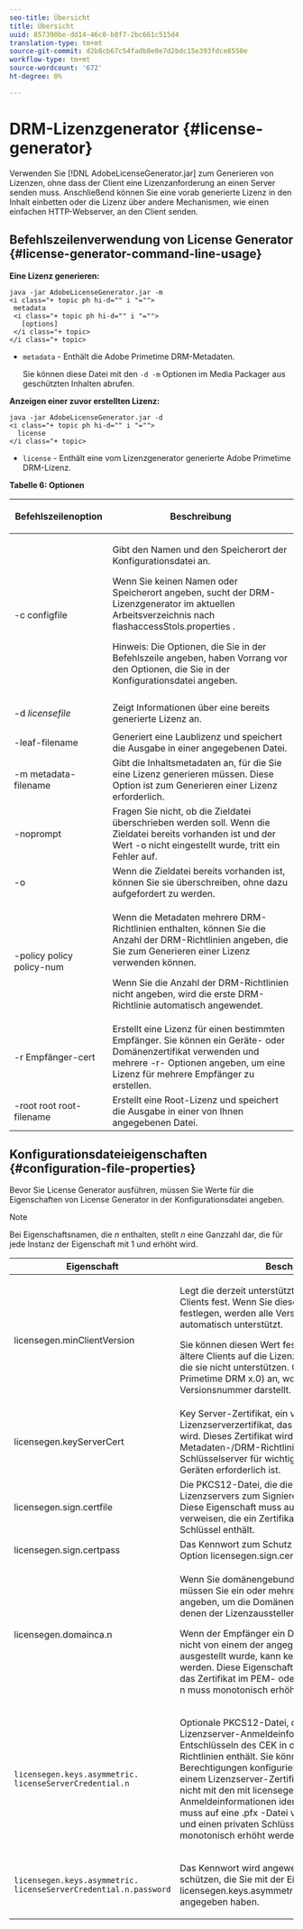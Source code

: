 ```yaml
---
seo-title: Übersicht
title: Übersicht
uuid: 857390be-dd14-46c0-b8f7-2bc661c515d4
translation-type: tm+mt
source-git-commit: d2b8cb67c54fadb8e0e7d2bdc15e393fdce8550e
workflow-type: tm+mt
source-wordcount: '672'
ht-degree: 0%

---
```



# DRM-Lizenzgenerator {#license-generator}

Verwenden Sie [!DNL AdobeLicenseGenerator.jar] zum Generieren von Lizenzen, ohne dass der Client eine Lizenzanforderung an einen Server senden muss. Anschließend können Sie eine vorab generierte Lizenz in den Inhalt einbetten oder die Lizenz über andere Mechanismen, wie einen einfachen HTTP-Webserver, an den Client senden.

## Befehlszeilenverwendung von License Generator {#license-generator-command-line-usage}

**Eine Lizenz generieren:**

```
java -jar AdobeLicenseGenerator.jar -m 
<i class="+ topic ph hi-d="" i "="">
 metadata 
 <i class="+ topic ph hi-d="" i "="">
   [options]
 </i class="+ topic>
</i class="+ topic>
```

* `metadata` - Enthält die Adobe Primetime DRM-Metadaten.

   Sie können diese Datei mit den `-d -m` Optionen im Media Packager aus geschützten Inhalten abrufen.

**Anzeigen einer zuvor erstellten Lizenz:**

```
java -jar AdobeLicenseGenerator.jar -d 
<i class="+ topic ph hi-d="" i "="">
  license
</i class="+ topic>
```

* `license` - Enthält eine vom Lizenzgenerator generierte Adobe Primetime DRM-Lizenz.

**Tabelle 6: Optionen**

<table frame="all" colsep="1" rowsep="1" class="+ topic/table adobe-d/table " id="table_skr_vry_n4">  
 <thead class="- topic/thead "> 
  <tr rowsep="1" class="- topic/row "> 
   <th colname="1" class="- topic/entry entry"> <p class="- topic/p ">Befehlszeilenoption </p> </th> 
   <th colname="2" class="- topic/entry entry"> <p class="- topic/p ">Beschreibung </p> </th> 
  </tr> 
 </thead>
 <tbody class="- topic/tbody "> 
  <tr rowsep="1" class="- topic/row "> 
   <td colname="1" class="- topic/entry "><span class="+ topic/ph pr-d/codeph codeph">-c configfile</span> </td> 
   <td colname="2" class="- topic/entry "> <p class="- topic/p ">Gibt den Namen und den Speicherort der Konfigurationsdatei an. </p> <p class="- topic/p ">Wenn Sie keinen Namen oder Speicherort angeben, sucht der DRM-Lizenzgenerator im aktuellen Arbeitsverzeichnis nach <span class="filepath"> flashaccessStols.properties</span> . </p> <p>Hinweis:  Die Optionen, die Sie in der Befehlszeile angeben, haben Vorrang vor den Optionen, die Sie in der Konfigurationsdatei angeben. </p> </td> 
  </tr> 
  <tr rowsep="1" class="- topic/row "> 
   <td colname="1" class="- topic/entry "> <p class="- topic/p ">-d <i class="+ topic/ph hi-d/i "><span class="+ topic/ph pr-d/codeph codeph"> licensefile</span></i> </p> </td> 
   <td colname="2" class="- topic/entry "> Zeigt Informationen über eine bereits generierte Lizenz an. </td> 
  </tr> 
  <tr rowsep="1" class="- topic/row "> 
   <td colname="1" class="- topic/entry "><span class="+ topic/ph pr-d/codeph codeph">-leaf-filename</span> </td> 
   <td colname="2" class="- topic/entry "> Generiert eine Laublizenz und speichert die Ausgabe in einer angegebenen Datei. </td> 
  </tr> 
  <tr rowsep="1" class="- topic/row "> 
   <td colname="1" class="- topic/entry "><span class="+ topic/ph pr-d/codeph codeph">-m metadata-filename</span> </td> 
   <td colname="2" class="- topic/entry "> Gibt die Inhaltsmetadaten an, für die Sie eine Lizenz generieren müssen. Diese Option ist zum Generieren einer Lizenz erforderlich. </td> 
  </tr> 
  <tr rowsep="1" class="- topic/row "> 
   <td colname="1" class="- topic/entry "><span class="codeph"> -noprompt</span> </td> 
   <td colname="2" class="- topic/entry ">Fragen Sie nicht, ob die Zieldatei überschrieben werden soll. Wenn die Zieldatei bereits vorhanden ist und der Wert <span class="codeph"> -o</span> nicht eingestellt wurde, tritt ein Fehler auf. </td> 
  </tr> 
  <tr rowsep="1" class="- topic/row "> 
   <td colname="1" class="- topic/entry "><span class="codeph"> -o</span> </td> 
   <td colname="2" class="- topic/entry "> Wenn die Zieldatei bereits vorhanden ist, können Sie sie überschreiben, ohne dazu aufgefordert zu werden. </td> 
  </tr> 
  <tr rowsep="1" class="- topic/row "> 
   <td colname="1" class="- topic/entry "><span class="+ topic/ph pr-d/codeph codeph">-policy policy policy-num</span> </td> 
   <td colname="2" class="- topic/entry "> <p>Wenn die Metadaten mehrere DRM-Richtlinien enthalten, können Sie die Anzahl der DRM-Richtlinien angeben, die Sie zum Generieren einer Lizenz verwenden können. </p> <p>Wenn Sie die Anzahl der DRM-Richtlinien nicht angeben, wird die erste DRM-Richtlinie automatisch angewendet. </p> </td> 
  </tr> 
  <tr rowsep="1" class="- topic/row "> 
   <td colname="1" class="- topic/entry "><span class="+ topic/ph pr-d/codeph codeph">-r Empfänger-cert</span> </td> 
   <td colname="2" class="- topic/entry ">Erstellt eine Lizenz für einen bestimmten Empfänger. Sie können ein Geräte- oder Domänenzertifikat verwenden und mehrere <span class="+ topic/ph pr-d/codeph codeph"> -r- </span>Optionen angeben, um eine Lizenz für mehrere Empfänger zu erstellen. </td> 
  </tr> 
  <tr rowsep="0" class="- topic/row "> 
   <td colname="1" class="- topic/entry "><span class="+ topic/ph pr-d/codeph codeph">-root root root-filename</span> </td> 
   <td colname="2" class="- topic/entry "> Erstellt eine Root-Lizenz und speichert die Ausgabe in einer von Ihnen angegebenen Datei. </td> 
  </tr> 
 </tbody> 
</table>

## Konfigurationsdateieigenschaften {#configuration-file-properties}

Bevor Sie License Generator ausführen, müssen Sie Werte für die Eigenschaften von License Generator in der Konfigurationsdatei angeben.

>[!NOTE]
>
>Bei Eigenschaftsnamen, die *n* enthalten, stellt *n* eine Ganzzahl dar, die für jede Instanz der Eigenschaft mit 1 und erhöht wird.

<table frame="all" colsep="1" rowsep="1" class="+ topic/table adobe-d/table " id="table_qk1_rry_n4"> 
 <thead class="- topic/thead "> 
  <tr rowsep="1" class="- topic/row "> 
   <th colname="1" class="- topic/entry entry"> Eigenschaft </th> 
   <th colname="2" class="- topic/entry entry"> Beschreibung </th> 
  </tr> 
 </thead>
 <tbody class="- topic/tbody "> 
  <tr rowsep="1" class="- topic/row "> 
   <td colname="1" class="- topic/entry "><span class="+ topic/ph pr-d/codeph codeph"> licensegen.minClientVersion</span> </td> 
   <td colname="2" class="- topic/entry "> <p>Legt die derzeit unterstützte Mindestversion des Clients fest. Wenn Sie diese Eigenschaft nicht festlegen, werden alle Versionen standardmäßig automatisch unterstützt. </p> <p>Sie können diesen Wert festlegen, um zu steuern, wie ältere Clients auf die Lizenzanforderungen reagieren, die sie nicht unterstützen. Geben Sie <span class="codeph"> x</span> (für Adobe Primetime DRM x.0) an, wobei <span class="codeph"> x</span> eine größere Versionsnummer darstellt. </p> </td> 
  </tr> 
  <tr rowsep="1" class="- topic/row "> 
   <td colname="1" class="- topic/entry "><span class="+ topic/ph pr-d/codeph codeph"> licensegen.keyServerCert</span> </td> 
   <td colname="2" class="- topic/entry "> Key Server-Zertifikat, ein von der Adobe ausgestelltes Lizenzserverzertifikat, das vom Key Server verwendet wird. Dieses Zertifikat wird nur angewendet, wenn die Metadaten-/DRM-Richtlinie angibt, dass ein Schlüsselserver für wichtigen Versand auf iOS-Geräten erforderlich ist. </td> 
  </tr> 
  <tr rowsep="1" class="- topic/row "> 
   <td colname="1" class="- topic/entry "><span class="+ topic/ph pr-d/codeph codeph"> licensegen.sign.certfile</span> </td> 
   <td colname="2" class="- topic/entry "> Die PKCS12-Datei, die die Anmeldeinformationen des Lizenzservers zum Signieren von Lizenzen enthält. Diese Eigenschaft muss auf eine .pfx-Datei verweisen, die ein Zertifikat und einen privaten Schlüssel enthält. </td> 
  </tr> 
  <tr rowsep="1" class="- topic/row "> 
   <td colname="1" class="- topic/entry "><span class="+ topic/ph pr-d/codeph codeph"> licensegen.sign.certpass</span> </td> 
   <td colname="2" class="- topic/entry ">Das Kennwort zum Schutz der Datei, die Sie mit der Option <span class="+ topic/ph pr-d/codeph codeph"> licensegen.sign.certfile</span> angegeben haben. </td> 
  </tr> 
  <tr rowsep="1" class="- topic/row "> 
   <td colname="1" class="- topic/entry "><span class="+ topic/ph pr-d/codeph codeph">licensegen.domainca.n</span> </td> 
   <td colname="2" class="- topic/entry "> <p>Wenn Sie domänengebundene Lizenzen generieren, müssen Sie ein oder mehrere CA-Domänenzertifikate angeben, um die Domänenbehörden anzugeben, denen der Lizenzaussteller vertrauen kann. </p> <p>Wenn der Empfänger ein Domänenzertifikat ist, das nicht von einem der angegebenen Domänenzertifikate ausgestellt wurde, kann keine Lizenz generiert werden. Diese Eigenschaft gibt eine <span class="filepath"> .cer</span> -Datei an, die das Zertifikat im PEM- oder DER DER-Format enthält. <span class="codeph">n</span> muss monotonisch erhöht werden, beginnend mit 1. </p> </td> 
  </tr> 
  <tr rowsep="1" class="- topic/row "> 
   <td colname="1" class="- topic/entry "> 
    <code>licensegen.keys.asymmetric. licenseServerCredential.n</code>
   </td> 
   <td colname="2" class="- topic/entry "> <p class="- topic/p ">Optionale PKCS12-Datei, die zusätzliche Lizenzserver-Anmeldeinformationen zum Entschlüsseln des CEK in den Metadaten- und DRM-Richtlinien enthält. Sie können zusätzliche Berechtigungen konfigurieren, wenn Inhalte zuvor mit einem Lizenzserver-Zertifikat gepackt wurden, das nicht mit den mit <span class="codeph"> licensegen.sign.certfile</span>angegebenen Anmeldeinformationen identisch ist. Diese Eigenschaft muss auf eine <span class="filepath"> .pfx</span> -Datei verweisen, die ein Zertifikat und einen privaten Schlüssel enthält. <span class="codeph">n</span> muss monotonisch erhöht werden, beginnend mit 1. </p> </td> 
  </tr> 
  <tr rowsep="0" class="- topic/row "> 
   <td colname="1" class="- topic/entry "> 
    <code>licensegen.keys.asymmetric. licenseServerCredential.n.password</code>
   </td> 
   <td colname="2" class="- topic/entry "> <p>Das Kennwort wird angewendet, um die Datei zu schützen, die Sie mit der<span class="+ topic/ph pr-d/codeph codeph"> Eigenschaft licensegen.keys.asymmetric.licenseServerCredential.n</span> angegeben haben. </p> </td> 
  </tr> 
 </tbody> 
</table>
